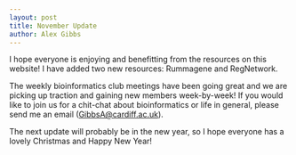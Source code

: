 ```yaml
---
layout: post
title: November Update
author: Alex Gibbs
---
```


I hope everyone is enjoying and benefitting from the resources on this website! I have added two new resources: Rummagene and RegNetwork.

The weekly bioinformatics club meetings have been going great and we are picking up traction and gaining new members week-by-week! If you would like to join us for a chit-chat about bioinformatics or life in general, please send me an email (GibbsA@cardiff.ac.uk).

The next update will probably be in the new year, so I hope everyone has a lovely Christmas and Happy New Year!
